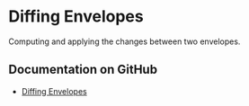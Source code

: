 # Diffing Envelopes

Computing and applying the changes between two envelopes.

## Documentation on GitHub

- [Diffing Envelopes](https://github.com/BlockchainCommons/Gordian/blob/master/Envelope/Diffing.md)
